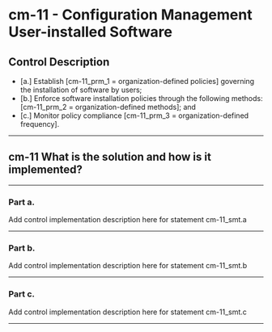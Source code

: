 # cm-11 - Configuration Management User-installed Software

## Control Description

- \[a.\] Establish \[cm-11_prm_1 = organization-defined policies\] governing the installation of software by users;
- \[b.\] Enforce software installation policies through the following methods: \[cm-11_prm_2 = organization-defined methods\]; and
- \[c.\] Monitor policy compliance \[cm-11_prm_3 = organization-defined frequency\].

______________________________________________________________________

## cm-11 What is the solution and how is it implemented?

______________________________________________________________________

### Part a.

Add control implementation description here for statement cm-11_smt.a

______________________________________________________________________

### Part b.

Add control implementation description here for statement cm-11_smt.b

______________________________________________________________________

### Part c.

Add control implementation description here for statement cm-11_smt.c

______________________________________________________________________
